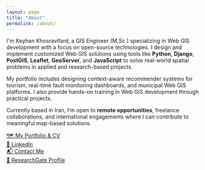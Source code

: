 ```yaml
---
layout: page
title: "About"
permalink: /about/
---
```


I'm Keyhan Khosravifard, a GIS Engineer (M.Sc.) specializing in Web GIS development with a focus on open-source technologies. I design and implement customized Web GIS solutions using tools like **Python**, **Django**, **PostGIS**, **Leaflet**, **GeoServer**, and **JavaScript** to solve real-world spatial problems in applied and research-based projects.

My portfolio includes designing context-aware recommender systems for tourism, real-time fault monitoring dashboards, and municipal Web GIS platforms. I also provide hands-on training in Web GIS development through practical projects.

Currently based in Iran, I’m open to **remote opportunities**, freelance collaborations, and international engagements where I can contribute to meaningful map-based solutions.

<a href="https://keyhangis.github.io" target="_blank">🗺️ My Portfolio & CV</a>  
<a href="https://www.linkedin.com/in/KeyhanGIS" target="_blank">💼 LinkedIn</a>  
<a href="mailto:keyhan.khosravifard@gmail.com" target="_blank">📬 Contact Me</a>  
<a href="https://www.researchgate.net/profile/Keyhan-Khosravifard" target="_blank">🔗 ResearchGate Profile</a>